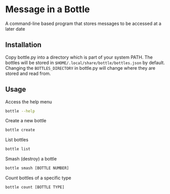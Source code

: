 # Message in a Bottle
A command-line based program that stores messages to be accessed at a later date

## Installation
Copy bottle.py into a directory which is part of your system PATH. The bottles will be stored in `$HOME/.local/share/bottle/bottles.json` by default. Changing the `BOTTLES_DIRECTORY` in bottle.py will change where they are stored and read from.

## Usage
Access the help menu
```bash
bottle --help
```
Create a new bottle
```bash
bottle create
```
List bottles
```bash
bottle list
```
Smash (destroy) a bottle
```bash
bottle smash [BOTTLE NUMBER]
```
Count bottles of a specific type
```bash
bottle count [BOTTLE TYPE]
```

